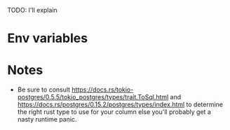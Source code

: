 TODO: I'll explain

# Env variables



# Notes
- Be sure to consult https://docs.rs/tokio-postgres/0.5.5/tokio_postgres/types/trait.ToSql.html and https://docs.rs/postgres/0.15.2/postgres/types/index.html to determine the right rust type to use for your column else you'll probably get a nasty runtime panic.